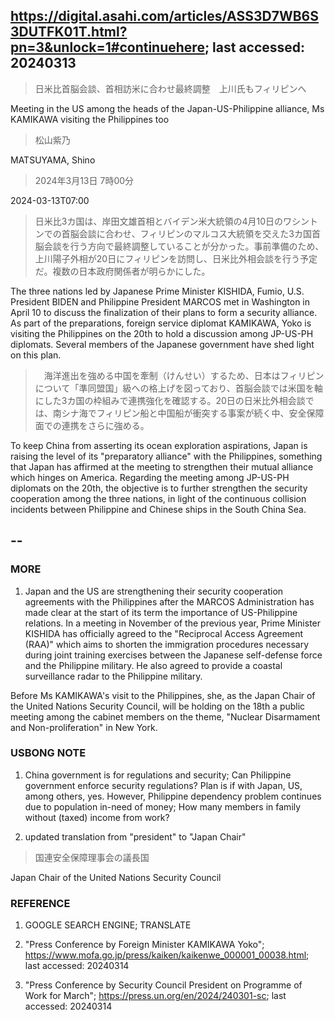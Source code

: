 ## https://digital.asahi.com/articles/ASS3D7WB6S3DUTFK01T.html?pn=3&unlock=1#continuehere; last accessed: 20240313

> 日米比首脳会談、首相訪米に合わせ最終調整　上川氏もフィリピンへ

Meeting in the US among the heads of the Japan-US-Philippine alliance, Ms KAMIKAWA visiting the Philippines too

> 松山紫乃

MATSUYAMA, Shino

> 2024年3月13日 7時00分

2024-03-13T07:00

> 日米比3カ国は、岸田文雄首相とバイデン米大統領の4月10日のワシントンでの首脳会談に合わせ、フィリピンのマルコス大統領を交えた3カ国首脳会談を行う方向で最終調整していることが分かった。事前準備のため、上川陽子外相が20日にフィリピンを訪問し、日米比外相会談を行う予定だ。複数の日本政府関係者が明らかにした。

The three nations led by Japanese Prime Minister KISHIDA, Fumio, U.S. President BIDEN and Philippine President MARCOS met in Washington in April 10 to discuss the finalization of their plans to form a security alliance. As part of the preparations, foreign service diplomat KAMIKAWA, Yoko is visiting the Philippines on the 20th to hold a discussion among JP-US-PH diplomats. Several members of the Japanese government have shed light on this plan.

>　海洋進出を強める中国を牽制（けんせい）するため、日本はフィリピンについて「準同盟国」級への格上げを図っており、首脳会談では米国を軸にした3カ国の枠組みで連携強化を確認する。20日の日米比外相会談では、南シナ海でフィリピン船と中国船が衝突する事案が続く中、安全保障面での連携をさらに強める。

To keep China from asserting its ocean exploration aspirations, Japan is raising the level of its "preparatory alliance" with the Philippines, something that Japan has affirmed at the meeting to strengthen their mutual alliance which hinges on America. Regarding the meeting among JP-US-PH diplomats on the 20th, the objective is to further strengthen the security cooperation among the three nations, in light of the continuous collision incidents between Philippine and Chinese ships in the South China Sea.

## --

### MORE

1) Japan and the US are strengthening their security cooperation agreements with the Philippines after the MARCOS Administration has made clear at the start of its term the importance of US-Philippine relations. In a meeting in November of the previous year, Prime Minister KISHIDA has officially agreed to the "Reciprocal Access Agreement (RAA)" which aims to shorten the immigration procedures necessary during joint training exercises between the Japanese self-defense force and the Philippine military. He also agreed to provide a coastal surveillance radar to the Philippine military.

Before Ms KAMIKAWA's visit to the Philippines, she, as the Japan Chair of the United Nations Security Council, will be holding on the 18th a public meeting among the cabinet members on the theme, "Nuclear Disarmament and Non-proliferation" in New York. 

### USBONG NOTE

1) China government is for regulations and security; Can Philippine government enforce security regulations? Plan is if with Japan, US, among others, yes. However, Philippine dependency problem continues due to population in-need of money; How many members in family without (taxed) income from work?

2) updated translation from "president" to "Japan Chair"

> 国連安全保障理事会の議長国

Japan Chair of the United Nations Security Council


### REFERENCE

1) GOOGLE SEARCH ENGINE; TRANSLATE

2) "Press Conference by Foreign Minister KAMIKAWA Yoko"; https://www.mofa.go.jp/press/kaiken/kaikenwe_000001_00038.html; last accessed: 20240314

3) "Press Conference by Security Council President on Programme of Work for March"; https://press.un.org/en/2024/240301-sc; last accessed: 20240314